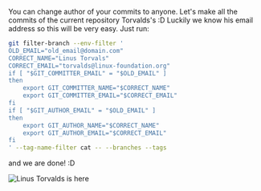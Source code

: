 You can change author of your commits to anyone. Let's make all the commits of the current repository Torvalds's :D Luckily we know his email address so this will be very easy. Just run:
```bash
git filter-branch --env-filter '
OLD_EMAIL="old_email@domain.com"
CORRECT_NAME="Linus Torvals"
CORRECT_EMAIL="torvalds@linux-foundation.org"
if [ "$GIT_COMMITTER_EMAIL" = "$OLD_EMAIL" ]
then
    export GIT_COMMITTER_NAME="$CORRECT_NAME"
    export GIT_COMMITTER_EMAIL="$CORRECT_EMAIL"
fi
if [ "$GIT_AUTHOR_EMAIL" = "$OLD_EMAIL" ]
then
    export GIT_AUTHOR_NAME="$CORRECT_NAME"
    export GIT_AUTHOR_EMAIL="$CORRECT_EMAIL"
fi
' --tag-name-filter cat -- --branches --tags
```

and we are done! :D

![Linus Torvalds is here](https://raw.github.com/Asocia/til/master/img/linus.jpg)
